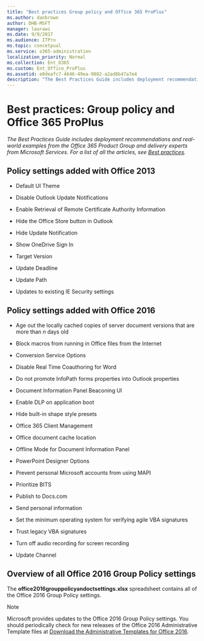 ```yaml
---
title: "Best practices Group policy and Office 365 ProPlus"
ms.author: danbrown
author: DHB-MSFT
manager: laurawi
ms.date: 9/9/2017
ms.audience: ITPro
ms.topic: concetpual
ms.service: o365-administration
localization_priority: Normal
ms.collection: Ent_O365
ms.custom: Ent_Office_ProPlus
ms.assetid: e0deafc7-4646-49ea-9882-a2ad8b47a7e4
description: "The Best Practices Guide includes deployment recommendations and real-world examples from the Office 365 Product Group and delivery experts from Microsoft Services. For a list of all the articles, see Best practices."
---
```


# Best practices: Group policy and Office 365 ProPlus

 *The Best Practices Guide includes deployment recommendations and real-world examples from the Office 365 Product Group and delivery experts from Microsoft Services. For a list of all the articles, see [Best practices](best-practices.md).* 
  
## Policy settings added with Office 2013

- Default UI Theme
    
- Disable Outlook Update Notifications
    
- Enable Retrieval of Remote Certificate Authority Information
    
- Hide the Office Store button in Outlook
    
- Hide Update Notification
    
- Show OneDrive Sign In
    
- Target Version
    
- Update Deadline
    
- Update Path
    
- Updates to existing IE Security settings
    
## Policy settings added with Office 2016

- Age out the locally cached copies of server document versions that are more than  *n*  days old
    
- Block macros from running in Office files from the Internet
    
- Conversion Service Options
    
- Disable Real Time Coauthoring for Word
    
- Do not promote InfoPath forms properties into Outlook properties
    
- Document Information Panel Beaconing UI
    
- Enable DLP on application boot
    
- Hide built-in shape style presets
    
- Office 365 Client Management
    
- Office document cache location
    
- Offline Mode for Document Information Panel
    
- PowerPoint Designer Options
    
- Prevent personal Microsoft accounts from using MAPI
    
- Prioritize BITS
    
- Publish to Docs.com
    
- Send personal information
    
- Set the minimum operating system for verifying agile VBA signatures
    
- Trust legacy VBA signatures
    
- Turn off audio recording for screen recording
    
- Update Channel
    
## Overview of all Office 2016 Group Policy settings

The **office2016grouppolicyandoctsettings.xlsx** spreadsheet contains all of the Office 2016 Group Policy settings.
  
> [!NOTE]
> Microsoft provides updates to the Office 2016 Group Policy settings. You should periodically check for new releases of the Office 2016 Administrative Template files at [Download the Administrative Templates for Office 2016](https://www.microsoft.com/en-us/download/details.aspx?id=49030). 
  

